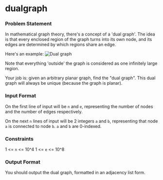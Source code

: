 # dualgraph
### Problem Statement

In mathematical graph theory, there's a concept of a 'dual graph'. The idea is that every enclosed region of the graph turns into its own node, and its edges are determined by which regions share an edge.

Here's an example: ![Dual graph](https://upload.wikimedia.org/wikipedia/commons/b/ba/Duals_graphs.svg)

Note that everything 'outside' the graph is considered as one infinitely large region.

Your job is: given an arbitrary planar graph, find the "dual graph". This dual graph will always be unique (because the graph is planar). 

### Input Format
On the first line of input will be `n` and `e`, representing the number of nodes and the number of edges respectively.

On the next `n` lines of input will be 2 integers `a` and `b`, representing that node `a` is connected to node `b`. `a` and `b` are 0-indexed.

### Constraints
1 <= `n` <= 10^4
1 <= `e` <= 10^8

### Output Format
You should output the dual graph, formatted in an adjacency list form.


